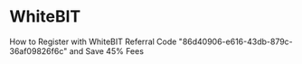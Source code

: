 # WhiteBIT
How to Register with WhiteBIT Referral Code "86d40906-e616-43db-879c-36af09826f6c" and Save 45% Fees
